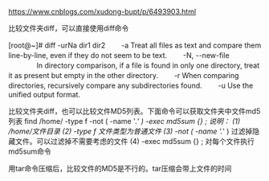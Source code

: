 https://www.cnblogs.com/xudong-bupt/p/6493903.html

比较文件夹diff，可以直接使用diff命令

[root@~]# diff -urNa dir1 dir2
　　-a Treat all files as text and compare them line-by-line, even if they do not seem to be text.
　　-N, --new-file
　　　　In directory comparison, if a file is found in only one directory, treat it as present but empty in the other directory.
　　-r When comparing directories, recursively compare any subdirectories found.
　　-u Use the unified output format.

比较文件夹diff，也可以比较文件MD5列表。下面命令可以获取文件夹中文件md5列表
find /home/ -type f -not \( -name '.*' \) -exec md5sum {} \;
说明：
(1) /home/文件目录
(2) -type f 文件类型为普通文件
(3) -not \( -name '.*' \)  过滤掉隐藏文件。可以过滤掉不需要考虑的文件
(4) -exec md5sum {} \;  对每个文件执行md5sum命令 

用tar命令压缩后，比较文件的MD5是不行的。tar压缩会带上文件的时间